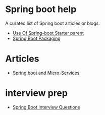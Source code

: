 # Spring boot help
A curated list of Spring boot articles or blogs.


* [Use Of Spring-boot Starter parent](https://www.geeksforgeeks.org/spring-boot-starter-parent/)
* [Spring Boot Packaging](https://www.javatpoint.com/spring-boot-packaging)

# Articles
* [Spring boot and Micro-Services](https://javatodev.com/list-of-articles/)

# interview prep
* [Spring Boot Interview Questions ](https://www.edureka.co/blog/interview-questions/spring-boot-interview-questions/)
